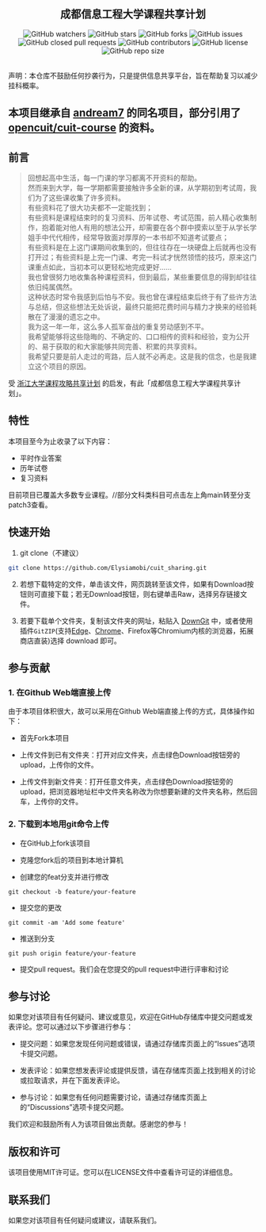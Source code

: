 <div align="center">
  <h2>成都信息工程大学课程共享计划</h3>

  <img style="display: inline-block;" src="https://img.shields.io/github/watchers/elysiamobi/cuit_sharing" alt="GitHub watchers" />
  <a href="https://github.com/elysiamobi/cuit_sharing/stargazers"><img style="display: inline-block;" src="https://img.shields.io/github/stars/elysiamobi/cuit_sharing" alt="GitHub stars" /></a>
  <a href="https://github.com/elysiamobi/cuit_sharing/network"><img style="display: inline-block;" src="https://img.shields.io/github/forks/elysiamobi/cuit_sharing" alt="GitHub forks" /></a>
  <a href="https://github.com/elysiamobi/cuit_sharing/issues"><img style="display: inline-block;" src="https://img.shields.io/github/issues/elysiamobi/cuit_sharing" alt="GitHub issues" /></a>
  <a href="https://github.com/elysiamobi/cuit_sharing/pulls"><img style="display: inline-block;" src="https://img.shields.io/github/issues-pr-closed-raw/elysiamobi/cuit_sharing" alt="GitHub closed pull requests" /></a>
  <img style="display: inline-block;" src="https://img.shields.io/github/contributors/elysiamobi/cuit_sharing" alt="GitHub contributors" />
  <a href="https://github.com/elysiamobi/cuit_sharing/blob/main/LICENSE"><img style="display: inline-block;" src="https://img.shields.io/github/license/elysiamobi/cuit_sharing" alt="GitHub license" /></a>
  <img style="display: inline-block;" src="https://img.shields.io/github/repo-size/elysiamobi/cuit_sharing" alt="GitHub repo size" />
</div>


<br>

声明：本仓库不鼓励任何抄袭行为，只是提供信息共享平台，旨在帮助复习以减少挂科概率。

## 本项目继承自 [andream7](https://github.com/andream7/cuit_sharing) 的同名项目，部分引用了[opencuit/cuit-course](https://github.com/opencuit/cuit-course) 的资料。

## 前言

> 回想起高中生活，每一门课的学习都离不开资料的帮助。<br>
> 然而来到大学，每一学期都需要接触许多全新的课，从学期初到考试周，我们为了这些课收集了许多资料。<br>
> 有些资料花了很大功夫都不一定能找到；<br>
> 有些资料是课程结束时的复习资料、历年试卷、考试范围，前人精心收集制作，抱着能对他人有用的想法公开，却需要在各个群中摸索以至于从学长学姐手中代代相传，经常导致面对厚厚的一本书却不知道考试要点；<br>
> 有些资料是在上这门课期间收集到的，但往往存在一块硬盘上后就再也没有打开过；有些资料是上完一门课、考完一科试才恍然领悟的技巧，原来这门课重点如此，当初本可以更轻松地完成更好……<br>
> 我也曾很努力地收集各种课程资料，但到最后，某些重要信息的得到却往往依旧纯属偶然。<br>
> 这种状态时常令我感到后怕与不安。我也曾在课程结束后终于有了些许方法与总结，但这些想法无处诉说，最终只能把花费时间与精力才换来的经验耗散在了漫漫的遗忘之中。<br>
> 我为这一年一年，这么多人孤军奋战的重复劳动感到不平。<br>
> 我希望能够将这些隐晦的、不确定的、口口相传的资料和经验，变为公开的、易于获取的和大家能够共同完善、积累的共享资料。<br>
> 我希望只要是前人走过的弯路，后人就不必再走。这是我的信念，也是我建立这个项目的原因。

受 [浙江大学课程攻略共享计划](https://github.com/QSCTech/zju-icicles) 的启发，有此「成都信息工程大学课程共享计划」。

##  特性
本项目至今为止收录了以下内容：

- 平时作业答案
- 历年试卷
- 复习资料

目前项目已覆盖大多数专业课程。//部分文科类科目可点击左上角main转至分支patch3查看。


##  快速开始

1. git clone（不建议）

```bash
git clone https://github.com/Elysiamobi/cuit_sharing.git
```

2. 若想下载特定的文件，单击该文件，网页跳转至该文件，如果有Download按钮则可直接下载；若无Download按钮，则右键单击Raw，选择另存链接文件。

3. 若要下载单个文件夹，复制该文件夹的网址，粘贴入 [DownGit](https://zhoudaxiaa.gitee.io/downgit/#/home) 中，或者使用插件`GitZIP`(支持[Edge](https://microsoftedge.microsoft.com/addons/detail/gitzip-for-github/iemilfmlaliblejogfofhmjbfiaiegnd)、[Chrome](https://chromewebstore.google.com/detail/gitzip-for-github/ffabmkklhbepgcgfonabamgnfafbdlkn?utm_source=ext_app_menu)、Firefox等Chromium内核的浏览器，拓展商店直装)选择 download 即可。

## 参与贡献
  
### 1. 在Github Web端直接上传

由于本项目体积很大，故可以采用在Github Web端直接上传的方式，具体操作如下：

- 首先Fork本项目

- 上传文件到已有文件夹：打开对应文件夹，点击绿色Download按钮旁的upload，上传你的文件。

- 上传文件到新文件夹：打开任意文件夹，点击绿色Download按钮旁的upload，把浏览器地址栏中文件夹名称改为你想要新建的文件夹名称，然后回车，上传你的文件。

### 2. 下载到本地用git命令上传

  - 在GitHub上fork该项目

  - 克隆您fork后的项目到本地计算机
  
  - 创建您的feat分支并进行修改
  
  ```
  git checkout -b feature/your-feature
  ```
  - 提交您的更改
  
  ```
  git commit -am 'Add some feature'
  ```
  
  - 推送到分支
  
  ```
  git push origin feature/your-feature
  ```
  
  - 提交pull request。我们会在您提交的pull request中进行评审和讨论
  
## 参与讨论

如果您对该项目有任何疑问、建议或意见，欢迎在GitHub存储库中提交问题或发表评论。您可以通过以下步骤进行参与：

- 提交问题：如果您发现任何问题或错误，请通过存储库页面上的“Issues”选项卡提交问题。

- 发表评论：如果您想发表评论或提供反馈，请在存储库页面上找到相关的讨论或拉取请求，并在下面发表评论。

- 参与讨论：如果您有任何问题需要讨论，请通过存储库页面上的“Discussions”选项卡提交问题。

我们欢迎和鼓励所有人为该项目做出贡献。感谢您的参与！
  
## 版权和许可

该项目使用MIT许可证。您可以在LICENSE文件中查看许可证的详细信息。

## 联系我们

如果您对该项目有任何疑问或建议，请联系我们。

